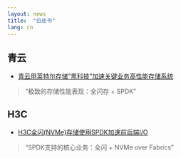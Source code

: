 ```yaml
---
layout: news
title:  "白皮书"
lang: cn
---
```


## 青云
* [青云用英特尔存储“黑科技”加速关键业务高性能存储系统](https://www.intel.cn/content/www/cn/zh/architecture-and-technology/qingyun-casestudy.html?from=singlemessage&isappinstalled=0)
> “极致的存储性能表现：全闪存 + SPDK”

## H3C
* [H3C全闪(NVMe)存储使用SPDK加速前后端I/O](https://dcgresources.intel.com/asset-library/h3c-all-flash-nvme-storage-uses-spdk-to-accelerate-front-and-backend-i-0-chinese/)
> “SPDK支持的核心业务：全闪 + NVMe over Fabrics”
